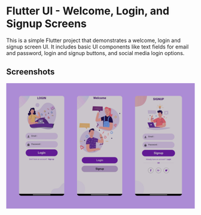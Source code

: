 # Flutter UI - Welcome, Login, and Signup Screens
This is a simple Flutter project that demonstrates a welcome, login and signup screen UI.
It includes basic UI components like text fields for email and password, login and signup buttons, and social media login options.

## Screenshots
![](screenshots/0.jpg)